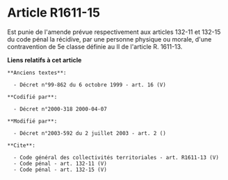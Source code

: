 # Article R1611-15

Est punie de l'amende prévue respectivement aux articles 132-11 et 132-15 du code pénal la récidive, par une personne
physique ou morale, d'une contravention de 5e classe définie au II de l'article R. 1611-13.

**Liens relatifs à cet article**

	**Anciens textes**:

	  - Décret n°99-862 du 6 octobre 1999 - art. 16 (V)

	**Codifié par**:

	  - Décret n°2000-318 2000-04-07

	**Modifié par**:

	  - Décret n°2003-592 du 2 juillet 2003 - art. 2 ()

	**Cite**:

	  - Code général des collectivités territoriales - art. R1611-13 (V)
	  - Code pénal - art. 132-11 (V)
	  - Code pénal - art. 132-15 (V)

